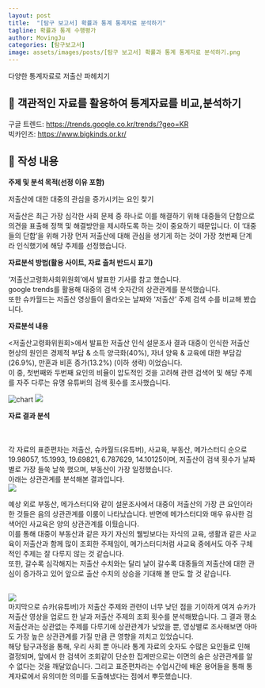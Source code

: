 ```yaml
---
layout: post
title:  "[탐구 보고서] 확률과 통계 통계자료 분석하기"
tagline: 확률과 통계 수행평가
author: MovingJu
categories: [탐구보고서]
image: assets/images/posts/[탐구 보고서] 확률과 통계 통계자료 분석하기.png
---
```

다양한 통계자료로 저출산 파헤치기

## 🔹 객관적인 자료를 활용하여 통계자료를 비교,분석하기  

구글 트렌드: https://trends.google.co.kr/trends/?geo=KR   
빅카인즈: https://www.bigkinds.or.kr/


## 🔹 작성 내용  

**주제 및 분석 목적(선정 이유 포함)**  

저출산에 대한 대중의 관심을 증가시키는 요인 찾기  

저출산은 최근 가장 심각한 사회 문제 중 하나로 이를 해결하기 위해 대중들의 단합으로 의견을 표출해 정책 및 해결방안을 제시하도록 하는 것이 중요하기 때문입니다. 이 ‘대중들의 단합’을 위해 가장 먼저 저출산에 대해 관심을 생기게 하는 것이 가장 첫번째 단계라 인식했기에 해당 주제를 선정했습니다.  
  

**자료분석 방법(활용 사이트, 자료 출처 반드시 표기)**  

‘저출산고령화사회위원회’에서 발표한 기사를 참고 했습니다.  
google trends를 활용해 대중의 검색 숫자간의 상관관계를 분석했습니다.  
또한 슈카월드는 저출산 영상들이 올라오는 날짜와 ‘저출산’ 주제 검색 수를 비교해 봤습니다.  
  
  
**자료분석 내용**  
  
<저출산고령화위원회>에서 발표한 저출산 인식 설문조사 결과 대중이 인식한 저출산 현상의 원인은 경제적 부담 & 소득 양극화(40%), 자녀 양육 & 교육에 대한 부담감(26.9%), 만혼과 비혼 증가(13.2%) (이하 생략) 이었습니다.  
이 중, 첫번째와 두번째 요인의 비율이 압도적인 것을 고려해 관련 검색어 및 해당 주제를 자주 다루는 유명 유튜버의 검색 횟수를 조사했습니다.  
  
<img src="https://github.com/MovingJu/Activities/assets/158475573/9710fd39-626b-4e0b-ae8e-6d73a41319ea" alt="chart">  
  
  
<img src="https://github.com/MovingJu/Activities/assets/158475573/3c96b472-c637-4c88-bd1e-3318a67b08e5">  
  
<br>
   
**자료 결과 분석**   
   
<br>
<br>
각 자료의 표준편차는 저출산, 슈카월드(유튜버), 사교육, 부동산, 메가스터디 순으로 19.98057, 15.1993, 19.69821, 6.787629, 14.10125이며, 저출산이 검색 횟수가 날짜 별로 가장 들쑥 날쑥 했으며, 부동산이 가장 일정했습니다.   
<br>
아래는 상관관계를 분석해본 결과입니다.  

<br>
<img src="https://github.com/MovingJu/Activities/assets/158475573/477571b8-0de6-4111-9125-7bae1a82b2cc">  
<br>

예상 외로 부동산, 메가스터디와 같이 설문조사에서 대중이 저출산의 가장 큰 요인이라 한 것들은 음의 상관관계를 이룸이 나타났습니다. 반면에 메가스터디와 매우 유사한 검색어인 사교육은 양의 상관관계를 이뤘습니다.   
이를 통해 대중이 부동산과 같은 자기 자신의 웰빙보다는 자식의 교육, 생활과 같은 사교육이 저출산과 함께 많이 조회한 주제임이, 메가스터디처럼 사교육 중에서도 아주 구체적인 주제는 잘 다루지 않는 것 같습니다.  
또한, 갈수록 심각해지는 저출산 수치와는 달리 날이 갈수록 대중들의 저출산에 대한 관심이 증가하고 있어 앞으로 출산 수치의 상승을 기대해 볼 만도 할 것 같습니다.  
<br>

<img src="https://github.com/MovingJu/Activities/assets/158475573/9775ba43-c3c1-4788-952b-83a389af9d0b">  

<br>
마지막으로 슈카(유튜버)가 저출산 주제와 관련이 너무 낮던 점을 기이하게 여겨 슈카가 저출산 영상을 업로드 한 날과 저출산 주제의 조회 횟수를 분석해봤습니다. 그 결과 평소 저출산과는 상관없는 주제를 다루기에 상관관계가 낮았을 뿐, 영상별로 조사해보면 아마도 가장 높은 상관관계를 가질 만큼 큰 영향을 끼치고 있었습니다.  
<br>
해당 탐구과정을 통해, 우리 사회 뿐 아니라 통계 자료의 숫자도 수많은 요인들로 인해 결정되며, 앞에서 한 검색어 조회같이 단순한 집계만으로는 이면의 숨은 상관관계를 알 수 없다는 것을 깨달았습니다. 그리고 표준편차라는 수업시간에 배운 용어들을 통해 통계자료에서 유의미한 의미를 도출해냈다는 점에서 뿌듯했습니다.
